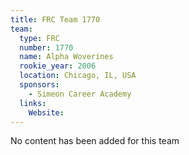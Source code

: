 ```yaml
---
title: FRC Team 1770
team:
  type: FRC
  number: 1770
  name: Alpha Woverines
  rookie_year: 2006
  location: Chicago, IL, USA
  sponsors:
    - Simeon Career Academy
  links:
    Website: 
---
```

No content has been added for this team